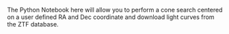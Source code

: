 The Python Notebook here will allow you to perform a cone search centered on a user defined RA and Dec coordinate and download light curves from the ZTF database.
